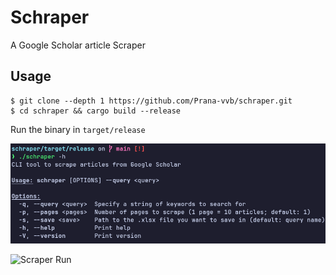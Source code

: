# Schraper
A Google Scholar article Scraper

## Usage
```
$ git clone --depth 1 https://github.com/Prana-vvb/schraper.git
$ cd schraper && cargo build --release
```

Run the binary in `target/release`

![Scraper Help](resources/shelp.png)

![Scraper Run](resources/srun.png)
